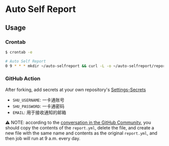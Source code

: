 # Auto Self Report

## Usage

### Crontab
```bash
$ crontab -e

# Auto Self Report
0 9 * * * mkdir ~/auto-selfreport && curl -L -o ~/auto-selfreport/report https://github.com/mzz2017/auto-selfreport/releases/latest/download/auto-selfreport_linux_amd64 && chmod +x ~/auto-selfreport/report && ~/auto-selfreport/report -u username -p passcode -e email
```

### GitHub Action

After forking, add secrets at your own repository's <a href="../../settings/secrets">Settings-Secrets</a>

- `SHU_USERNAME`: 一卡通账号
- `SHU_PASSWORD`: 一卡通密码
- `EMAIL`: 用于接收通知的邮箱

⚠️ NOTE: according to the [conversation in the GitHub Community](https://github.community/t5/GitHub-Actions/Forked-repo-doesn-t-trigger-action/m-p/32575#M1189), you should copy the contents of the `report.yml`, delete the file, and create a new file with the same name and contents as the original `report.yml`, and then job will run at 9 a.m. every day.


